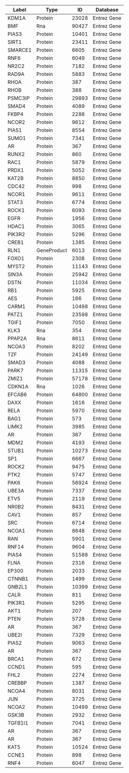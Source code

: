 | Label | Type | ID | Database |
| ---- | ---- | ---- | ---- |
|KDM1A | Protein | 23028 | Entrez Gene |
|BMF | Rna | 90427 | Entrez Gene |
|PIAS3 | Protein | 10401 | Entrez Gene |
|SIRT1 | Protein | 23411 | Entrez Gene |
|SMARCE1 | Protein | 6605 | Entrez Gene |
|RNF6 | Protein | 6049 | Entrez Gene |
|NR2C2 | Protein | 7182 | Entrez Gene |
|RAD9A | Protein | 5883 | Entrez Gene |
|RHOA | Protein | 387 | Entrez Gene |
|RHOB | Protein | 388 | Entrez Gene |
|PSMC3IP | Protein | 29893 | Entrez Gene |
|SMAD4 | Protein | 4089 | Entrez Gene |
|FKBP4 | Protein | 2288 | Entrez Gene |
|NCOR2 | Protein | 9612 | Entrez Gene |
|PIAS1 | Protein | 8554 | Entrez Gene |
|SUMO1 | Protein | 7341 | Entrez Gene |
|AR | Protein | 367 | Entrez Gene |
|RUNX2 | Protein | 860 | Entrez Gene |
|RAC1 | Protein | 5879 | Entrez Gene |
|PRDX1 | Protein | 5052 | Entrez Gene |
|KAT2B | Protein | 8850 | Entrez Gene |
|CDC42 | Protein | 998 | Entrez Gene |
|NCOR1 | Protein | 9611 | Entrez Gene |
|STAT3 | Protein | 6774 | Entrez Gene |
|ROCK1 | Protein | 6093 | Entrez Gene |
|EGFR | Protein | 1956 | Entrez Gene |
|HDAC1 | Protein | 3065 | Entrez Gene |
|PIK3R2 | Protein | 5296 | Entrez Gene |
|CREB1 | Protein | 1385 | Entrez Gene |
|RLN1 | GeneProduct | 6013 | Entrez Gene |
|FOXO1 | Protein | 2308 | Entrez Gene |
|MYST2 | Protein | 11143 | Entrez Gene |
|SIN3A | Protein | 25942 | Entrez Gene |
|DSTN | Protein | 11034 | Entrez Gene |
|RB1 | Protein | 5925 | Entrez Gene |
|AES | Protein | 166 | Entrez Gene |
|CARM1 | Protein | 10498 | Entrez Gene |
|PATZ1 | Protein | 23598 | Entrez Gene |
|TGIF1 | Protein | 7050 | Entrez Gene |
|KLK3 | Rna | 354 | Entrez Gene |
|PPAP2A | Rna | 8611 | Entrez Gene |
|NCOA3 | Protein | 8202 | Entrez Gene |
|TZF | Protein | 24149 | Entrez Gene |
|SMAD3 | Protein | 4088 | Entrez Gene |
|PARK7 | Protein | 11315 | Entrez Gene |
|ZMIZ1 | Protein | 57178 | Entrez Gene |
|CDKN1A | Rna | 1026 | Entrez Gene |
|EFCAB6 | Protein | 64800 | Entrez Gene |
|DAXX | Protein | 1616 | Entrez Gene |
|RELA | Protein | 5970 | Entrez Gene |
|BAG1 | Protein | 573 | Entrez Gene |
|LIMK2 | Protein | 3985 | Entrez Gene |
|AR | Protein | 367 | Entrez Gene |
|MDM2 | Protein | 4193 | Entrez Gene |
|STUB1 | Protein | 10273 | Entrez Gene |
|SP1 | Protein | 6667 | Entrez Gene |
|ROCK2 | Protein | 9475 | Entrez Gene |
|PTK2 | Protein | 5747 | Entrez Gene |
|PAK6 | Protein | 56924 | Entrez Gene |
|UBE3A | Protein | 7337 | Entrez Gene |
|ETV5 | Protein | 2119 | Entrez Gene |
|NR0B2 | Protein | 8431 | Entrez Gene |
|CAV1 | Protein | 857 | Entrez Gene |
|SRC | Protein | 6714 | Entrez Gene |
|NCOA1 | Protein | 8648 | Entrez Gene |
|RAN | Protein | 5901 | Entrez Gene |
|RNF14 | Protein | 9604 | Entrez Gene |
|PIAS4 | Protein | 51588 | Entrez Gene |
|FLNA | Protein | 2316 | Entrez Gene |
|EP300 | Protein | 2033 | Entrez Gene |
|CTNNB1 | Protein | 1499 | Entrez Gene |
|GNB2L1 | Protein | 10399 | Entrez Gene |
|CALR | Protein | 811 | Entrez Gene |
|PIK3R1 | Protein | 5295 | Entrez Gene |
|AKT1 | Protein | 207 | Entrez Gene |
|PTEN | Protein | 5728 | Entrez Gene |
|AR | Protein | 367 | Entrez Gene |
|UBE2I | Protein | 7329 | Entrez Gene |
|PIAS2 | Protein | 9063 | Entrez Gene |
|AR | Protein | 367 | Entrez Gene |
|BRCA1 | Protein | 672 | Entrez Gene |
|CCND1 | Protein | 595 | Entrez Gene |
|FHL2 | Protein | 2274 | Entrez Gene |
|CREBBP | Protein | 1387 | Entrez Gene |
|NCOA4 | Protein | 8031 | Entrez Gene |
|JUN | Protein | 3725 | Entrez Gene |
|NCOA2 | Protein | 10499 | Entrez Gene |
|GSK3B | Protein | 2932 | Entrez Gene |
|TGFB1I1 | Protein | 7041 | Entrez Gene |
|AR | Protein | 367 | Entrez Gene |
|AR | Protein | 367 | Entrez Gene |
|KAT5 | Protein | 10524 | Entrez Gene |
|CCNE1 | Protein | 898 | Entrez Gene |
|RNF4 | Protein | 6047 | Entrez Gene |
